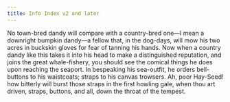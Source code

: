 ```yaml
---
title: Info Index v2 and later
---
```


No town-bred dandy will compare with a country-bred one—I mean a downright bumpkin dandy—a fellow that, in the dog-days, will mow his two acres in buckskin gloves for fear of tanning his hands. Now when a country dandy like this takes it into his head to make a distinguished reputation, and joins the great whale-fishery, you should see the comical things he does upon reaching the seaport. In bespeaking his sea-outfit, he orders bell-buttons to his waistcoats; straps to his canvas trowsers. Ah, poor Hay-Seed! how bitterly will burst those straps in the first howling gale, when thou art driven, straps, buttons, and all, down the throat of the tempest.
